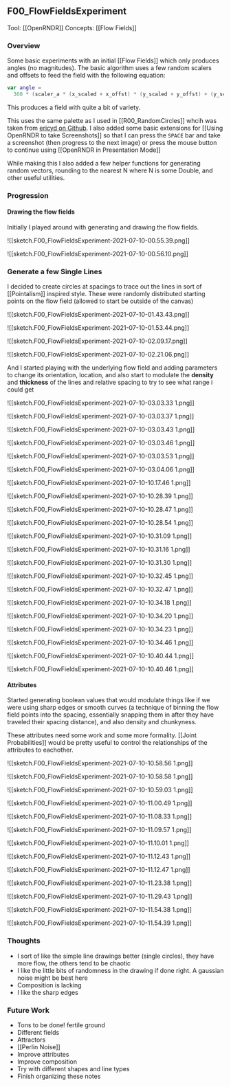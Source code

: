 ## F00_FlowFieldsExperiment
Tool: [[OpenRNDR]]
Concepts: [[Flow Fields]]

### Overview

Some basic experiments with an initial [[Flow Fields]] which only produces angles (no magnitudes). The basic algorithm uses a few random scalers and offsets to feed the field with the following equation:

```kotlin
var angle =  
  360 * (scaler_a * (x_scaled + x_offst) * (y_scaled + y_offst) + (y_scaled) * scaler_b)
```

This produces a field with quite a bit of variety.

This uses the same palette as I used in [[R00_RandomCircles]] whcih was taken from [ericyd on Github](https://github.com/ericyd/generative-art/blob/main/openrndr/src/main/kotlin/sketch/S30_Dunes.kt). I also added some basic extensions for [[Using OpenRNDR to take Screenshots]] so that I can press the `SPACE` bar and take a screenshot (then progress to the next image) or press the mouse button to continue using [[OpenRNDR in Presentation Mode]]


While making this I also added a few helper functions for generating random vectors, rounding to the nearest N where N is some Double, and other useful utilities.

### Progression

#### Drawing the flow fields

Initially I played around with generating and drawing the flow fields.

![[sketch.F00_FlowFieldsExperiment-2021-07-10-00.55.39.png]]

![[sketch.F00_FlowFieldsExperiment-2021-07-10-00.56.10.png]]

### Generate a few Single Lines

I decided to create circles at spacings to trace out the lines in sort of [[Pointalism]] inspired style. These were randomly distributed starting points on the flow field (allowed to start be outside of the canvas)

![[sketch.F00_FlowFieldsExperiment-2021-07-10-01.43.43.png]]

![[sketch.F00_FlowFieldsExperiment-2021-07-10-01.53.44.png]]

![[sketch.F00_FlowFieldsExperiment-2021-07-10-02.09.17.png]]

![[sketch.F00_FlowFieldsExperiment-2021-07-10-02.21.06.png]]

And I started playing with the underlying flow field and adding parameters to change its orientation, location, and also start to modulate the **density** and **thickness** of the lines and relative spacing to try to see what range i could get

![[sketch.F00_FlowFieldsExperiment-2021-07-10-03.03.33 1.png]]

![[sketch.F00_FlowFieldsExperiment-2021-07-10-03.03.37 1.png]]

![[sketch.F00_FlowFieldsExperiment-2021-07-10-03.03.43 1.png]]

![[sketch.F00_FlowFieldsExperiment-2021-07-10-03.03.46 1.png]]

![[sketch.F00_FlowFieldsExperiment-2021-07-10-03.03.53 1.png]]

![[sketch.F00_FlowFieldsExperiment-2021-07-10-03.04.06 1.png]]

![[sketch.F00_FlowFieldsExperiment-2021-07-10-10.17.46 1.png]]

![[sketch.F00_FlowFieldsExperiment-2021-07-10-10.28.39 1.png]]

![[sketch.F00_FlowFieldsExperiment-2021-07-10-10.28.47 1.png]]

![[sketch.F00_FlowFieldsExperiment-2021-07-10-10.28.54 1.png]]

![[sketch.F00_FlowFieldsExperiment-2021-07-10-10.31.09 1.png]]

![[sketch.F00_FlowFieldsExperiment-2021-07-10-10.31.16 1.png]]

![[sketch.F00_FlowFieldsExperiment-2021-07-10-10.31.30 1.png]]

![[sketch.F00_FlowFieldsExperiment-2021-07-10-10.32.45 1.png]]

![[sketch.F00_FlowFieldsExperiment-2021-07-10-10.32.47 1.png]]

![[sketch.F00_FlowFieldsExperiment-2021-07-10-10.34.18 1.png]]

![[sketch.F00_FlowFieldsExperiment-2021-07-10-10.34.20 1.png]]

![[sketch.F00_FlowFieldsExperiment-2021-07-10-10.34.23 1.png]]

![[sketch.F00_FlowFieldsExperiment-2021-07-10-10.34.46 1.png]]

![[sketch.F00_FlowFieldsExperiment-2021-07-10-10.40.44 1.png]]

![[sketch.F00_FlowFieldsExperiment-2021-07-10-10.40.46 1.png]]

#### Attributes

Started generating boolean values that would modulate things like if we were using sharp edges or smooth curves (a technique of binning the flow field points into the spacing, essentially snapping them in after they have traveled their spacing distance), and also density and chunkyness. 

These attributes need some work and some more formality. [[Joint Probabilities]] would be pretty useful to control the relationships of the attributes to eachother.

![[sketch.F00_FlowFieldsExperiment-2021-07-10-10.58.56 1.png]]

![[sketch.F00_FlowFieldsExperiment-2021-07-10-10.58.58 1.png]]

![[sketch.F00_FlowFieldsExperiment-2021-07-10-10.59.03 1.png]]

![[sketch.F00_FlowFieldsExperiment-2021-07-10-11.00.49 1.png]]

![[sketch.F00_FlowFieldsExperiment-2021-07-10-11.08.33 1.png]]

![[sketch.F00_FlowFieldsExperiment-2021-07-10-11.09.57 1.png]]

![[sketch.F00_FlowFieldsExperiment-2021-07-10-11.10.01 1.png]]

![[sketch.F00_FlowFieldsExperiment-2021-07-10-11.12.43 1.png]]

![[sketch.F00_FlowFieldsExperiment-2021-07-10-11.12.47 1.png]]

![[sketch.F00_FlowFieldsExperiment-2021-07-10-11.23.38 1.png]]

![[sketch.F00_FlowFieldsExperiment-2021-07-10-11.29.43 1.png]]

![[sketch.F00_FlowFieldsExperiment-2021-07-10-11.54.38 1.png]]

![[sketch.F00_FlowFieldsExperiment-2021-07-10-11.54.39 1.png]]

### Thoughts

- I sort of like the simple line drawings better (single circles), they have more flow, the others tend to be chaotic
- I like the little bits of randomness in the drawing if done right. A gaussian noise might be best here
- Composition is lacking
- I like the sharp edges

### Future Work

- Tons to be done! fertile ground
- Different fields
- Attractors
- [[Perlin Noise]]
- Improve attributes
- Improve composition
- Try with different shapes and line types
- Finish organizing these notes